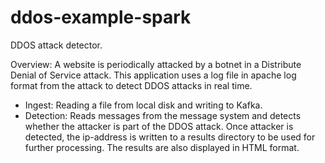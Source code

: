 # ddos-example-spark
DDOS attack detector.

Overview: A website is periodically attacked by a botnet in a Distribute Denial of Service attack. This application uses a log file in apache log format from the attack to detect DDOS attacks in real time.

- Ingest: Reading a file from local disk and writing to Kafka. 
- Detection: Reads messages from the message system and detects whether the attacker is part of the DDOS attack. 
             Once attacker is detected, the ip-address is written to a results directory to be used for further processing. 
             The results are also displayed in HTML format.
